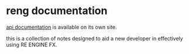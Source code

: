 
# reng documentation

[api documentation](https://xdrie.github.io/rengfx/) is available on its own site.

this is a collection of notes designed to aid a new developer in effectively using RE ENGINE FX.
